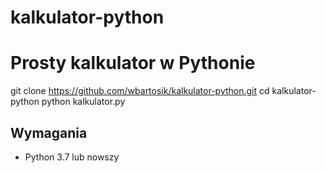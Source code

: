 # kalkulator-python
# Prosty kalkulator w Pythonie

git clone <https://github.com/wbartosik/kalkulator-python.git>
cd kalkulator-python
python kalkulator.py

## Wymagania
- Python 3.7 lub nowszy

